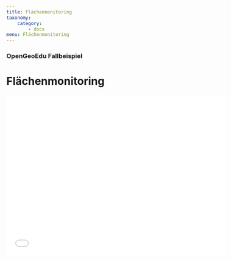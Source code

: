 ```yaml
---
title: Flächenmonitoring
taxonomy:
    category:
        - docs
menu: Flächenmonitoring
---
```


### OpenGeoEdu Fallbeispiel

# Flächenmonitoring

<!--Teaser zum Fallbeispiel ***Flächenmonitoring***-->

<div class="embed-responsive embed-responsive-16by9">
<iframe src="//slides.com/ssioer/deck-1/embed" width="576" height="420" scrolling="no" frameborder="0" webkitallowfullscreen mozallowfullscreen allowfullscreen></iframe>
</div
